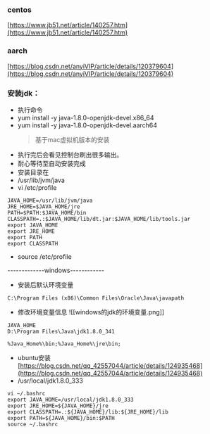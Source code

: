 

### centos

[https://www.jb51.net/article/140257.htm](https://www.jb51.net/article/140257.htm)

### aarch

[https://blog.csdn.net/anyiVIP/article/details/120379604](https://blog.csdn.net/anyiVIP/article/details/120379604)

### 安装jdk：

- 执行命令
- yum install -y java-1.8.0-openjdk-devel.x86_64
- yum install -y java-1.8.0-openjdk-devel.aarch64
  > 基于mac虚拟机版本的安装
  >
- 执行完后会看见控制台刷出很多输出。
- 耐心等待至自动安装完成
- 安装目录在
- /usr/lib/jvm/java
- vi /etc/profile

```
JAVA_HOME=/usr/lib/jvm/java
JRE_HOME=$JAVA_HOME/jre
PATH=$PATH:$JAVA_HOME/bin
CLASSPATH=.:$JAVA_HOME/lib/dt.jar:$JAVA_HOME/lib/tools.jar
export JAVA_HOME
export JRE_HOME
export PATH
export CLASSPATH
```

- source /etc/profile

-------------windows------------

- 安装后默认环境变量

```
C:\Program Files (x86)\Common Files\Oracle\Java\javapath
```

- 修改环境变量信息
  ![[windows的jdk的环境变量.png]]

```
JAVA_HOME
D:\Program Files\Java\jdk1.8.0_341

%Java_Home%\bin;%Java_Home%\jre\bin;
```

- ubuntu安装
  [https://blog.csdn.net/qq_42557044/article/details/124935468](https://blog.csdn.net/qq_42557044/article/details/124935468)
- /usr/local/jdk1.8.0_333

```
vi ~/.bashrc
export JAVA_HOME=/usr/local/jdk1.8.0_333
export JRE_HOME=${JAVA_HOME}/jre
export CLASSPATH=.:${JAVA_HOME}/lib:${JRE_HOME}/lib
export PATH=${JAVA_HOME}/bin:$PATH
source ~/.bashrc
```
